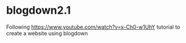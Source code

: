 # blogdown2.1
Following https://www.youtube.com/watch?v=x-Ch0-w1UhY tutorial to create a website using blogdown
